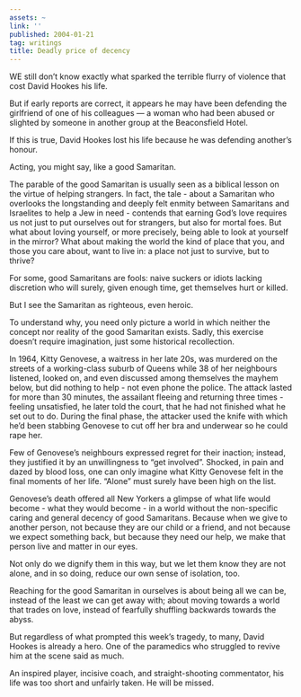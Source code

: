 ```yaml
---
assets: ~
link: ''
published: 2004-01-21
tag: writings
title: Deadly price of decency
---
```

WE still don’t know exactly what sparked the terrible flurry of violence
that cost David Hookes his life.

But if early reports are correct, it appears he may have been defending
the girlfriend of one of his colleagues — a woman who had been abused or
slighted by someone in another group at the Beaconsfield Hotel.

If this is true, David Hookes lost his life because he was defending
another’s honour.

Acting, you might say, like a good Samaritan.

The parable of the good Samaritan is usually seen as a biblical lesson
on the virtue of helping strangers. In fact, the tale - about a
Samaritan who overlooks the longstanding and deeply felt enmity between
Samaritans and Israelites to help a Jew in need - contends that earning
God’s love requires us not just to put ourselves out for strangers, but
also for mortal foes. But what about loving yourself, or more precisely,
being able to look at yourself in the mirror? What about making the
world the kind of place that you, and those you care about, want to live
in: a place not just to survive, but to thrive?

For some, good Samaritans are fools: naive suckers or idiots lacking
discretion who will surely, given enough time, get themselves hurt or
killed.

But I see the Samaritan as righteous, even heroic.

To understand why, you need only picture a world in which neither the
concept nor reality of the good Samaritan exists. Sadly, this exercise
doesn’t require imagination, just some historical recollection.

In 1964, Kitty Genovese, a waitress in her late 20s, was murdered on the
streets of a working-class suburb of Queens while 38 of her neighbours
listened, looked on, and even discussed among themselves the mayhem
below, but did nothing to help - not even phone the police. The attack
lasted for more than 30 minutes, the assailant fleeing and returning
three times - feeling unsatisfied, he later told the court, that he had
not finished what he set out to do. During the final phase, the attacker
used the knife with which he’d been stabbing Genovese to cut off her bra
and underwear so he could rape her.

Few of Genovese’s neighbours expressed regret for their inaction;
instead, they justified it by an unwillingness to “get involved”.
Shocked, in pain and dazed by blood loss, one can only imagine what
Kitty Genovese felt in the final moments of her life. “Alone” must
surely have been high on the list.

Genovese’s death offered all New Yorkers a glimpse of what life would
become - what they would become - in a world without the non-specific
caring and general decency of good Samaritans. Because when we give to
another person, not because they are our child or a friend, and not
because we expect something back, but because they need our help, we
make that person live and matter in our eyes.

Not only do we dignify them in this way, but we let them know they are
not alone, and in so doing, reduce our own sense of isolation, too.

Reaching for the good Samaritan in ourselves is about being all we can
be, instead of the least we can get away with; about moving towards a
world that trades on love, instead of fearfully shuffling backwards
towards the abyss.

But regardless of what prompted this week’s tragedy, to many, David
Hookes is already a hero. One of the paramedics who struggled to revive
him at the scene said as much.

An inspired player, incisive coach, and straight-shooting commentator,
his life was too short and unfairly taken. He will be missed.